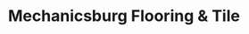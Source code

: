 ---
title: "Mechanicsburg Flooring & Tile"
url: /mechanicsburg/mechanicsburg-flooring-and-tile/
shop: flooring
---